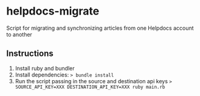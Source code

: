 # helpdocs-migrate
Script for migrating and synchronizing articles from one Helpdocs account to another

## Instructions
1. Install ruby and bundler
2. Install dependencies: 
   `> bundle install`
3. Run the script passing in the source and destination api keys
   `> SOURCE_API_KEY=XXX DESTINATION_API_KEY=XXX ruby main.rb`
